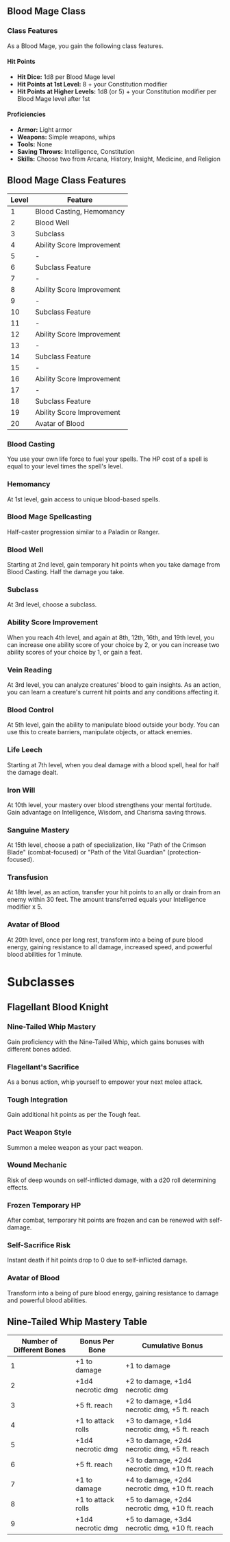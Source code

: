 ## Blood Mage Class

### Class Features
As a Blood Mage, you gain the following class features.

#### Hit Points
- **Hit Dice:** 1d8 per Blood Mage level
- **Hit Points at 1st Level:** 8 + your Constitution modifier
- **Hit Points at Higher Levels:** 1d8 (or 5) + your Constitution modifier per Blood Mage level after 1st

#### Proficiencies
- **Armor:** Light armor
- **Weapons:** Simple weapons, whips
- **Tools:** None
- **Saving Throws:** Intelligence, Constitution
- **Skills:** Choose two from Arcana, History, Insight, Medicine, and Religion

## Blood Mage Class Features

| Level | Feature                        |
|-------|--------------------------------|
| 1     | Blood Casting, Hemomancy       |
| 2     | Blood Well                     |
| 3     | Subclass                       |
| 4     | Ability Score Improvement      |
| 5     | -                              |
| 6     | Subclass Feature               |
| 7     | -                              |
| 8     | Ability Score Improvement      |
| 9     | -                              |
| 10    | Subclass Feature               |
| 11    | -                              |
| 12    | Ability Score Improvement      |
| 13    | -                              |
| 14    | Subclass Feature               |
| 15    | -                              |
| 16    | Ability Score Improvement      |
| 17    | -                              |
| 18    | Subclass Feature               |
| 19    | Ability Score Improvement      |
| 20    | Avatar of Blood                |

### Blood Casting
You use your own life force to fuel your spells. The HP cost of a spell is equal to your level times the spell's level.

### Hemomancy
At 1st level, gain access to unique blood-based spells.

### Blood Mage Spellcasting
Half-caster progression similar to a Paladin or Ranger.

### Blood Well
Starting at 2nd level, gain temporary hit points when you take damage from Blood Casting. Half the damage you take.

### Subclass
At 3rd level, choose a subclass.

### Ability Score Improvement
When you reach 4th level, and again at 8th, 12th, 16th, and 19th level, you can increase one ability score of your choice by 2, or you can increase two ability scores of your choice by 1, or gain a feat.

### Vein Reading
At 3rd level, you can analyze creatures' blood to gain insights. As an action, you can learn a creature's current hit points and any conditions affecting it.

### Blood Control
At 5th level, gain the ability to manipulate blood outside your body. You can use this to create barriers, manipulate objects, or attack enemies.

### Life Leech
Starting at 7th level, when you deal damage with a blood spell, heal for half the damage dealt.

### Iron Will
At 10th level, your mastery over blood strengthens your mental fortitude. Gain advantage on Intelligence, Wisdom, and Charisma saving throws.

### Sanguine Mastery
At 15th level, choose a path of specialization, like "Path of the Crimson Blade" (combat-focused) or "Path of the Vital Guardian" (protection-focused).

### Transfusion
At 18th level, as an action, transfer your hit points to an ally or drain from an enemy within 30 feet. The amount transferred equals your Intelligence modifier x 5.

### Avatar of Blood
At 20th level, once per long rest, transform into a being of pure blood energy, gaining resistance to all damage, increased speed, and powerful blood abilities for 1 minute.

# Subclasses

## Flagellant Blood Knight

### Nine-Tailed Whip Mastery
Gain proficiency with the Nine-Tailed Whip, which gains bonuses with different bones added.

### Flagellant's Sacrifice
As a bonus action, whip yourself to empower your next melee attack.

### Tough Integration
Gain additional hit points as per the Tough feat.

### Pact Weapon Style
Summon a melee weapon as your pact weapon.

### Wound Mechanic
Risk of deep wounds on self-inflicted damage, with a d20 roll determining effects.

### Frozen Temporary HP
After combat, temporary hit points are frozen and can be renewed with self-damage.

### Self-Sacrifice Risk
Instant death if hit points drop to 0 due to self-inflicted damage.

### Avatar of Blood
Transform into a being of pure blood energy, gaining resistance to damage and powerful blood abilities.

## Nine-Tailed Whip Mastery Table

| Number of Different Bones | Bonus Per Bone   | Cumulative Bonus |
|---------------------------|------------------|------------------|
| 1                         | +1 to damage     | +1 to damage     |
| 2                         | +1d4 necrotic dmg| +2 to damage, +1d4 necrotic dmg |
| 3                         | +5 ft. reach     | +2 to damage, +1d4 necrotic dmg, +5 ft. reach |
| 4                         | +1 to attack rolls | +3 to damage, +1d4 necrotic dmg, +5 ft. reach |
| 5                         | +1d4 necrotic dmg| +3 to damage, +2d4 necrotic dmg, +5 ft. reach |
| 6                         | +5 ft. reach     | +3 to damage, +2d4 necrotic dmg, +10 ft. reach |
| 7                         | +1 to damage     | +4 to damage, +2d4 necrotic dmg, +10 ft. reach |
| 8                         | +1 to attack rolls | +5 to damage, +2d4 necrotic dmg, +10 ft. reach |
| 9                         | +1d4 necrotic dmg| +5 to damage, +3d4 necrotic dmg, +10 ft. reach |